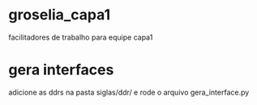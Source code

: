 # groselia_capa1
facilitadores de trabalho para equipe capa1

# gera interfaces
adicione as ddrs na pasta siglas/ddr/ e rode o arquivo gera_interface.py
